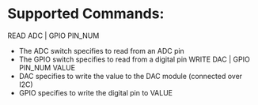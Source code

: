 # Supported Commands:
READ ADC | GPIO PIN_NUM
  - The ADC switch specifies to read from an ADC pin
  - The GPIO switch specifies to read from a digital pin
WRITE DAC | GPIO PIN_NUM VALUE
  - DAC specifies to write the value to the DAC module (connected over I2C)
  - GPIO specifies to write the digital pin to VALUE 